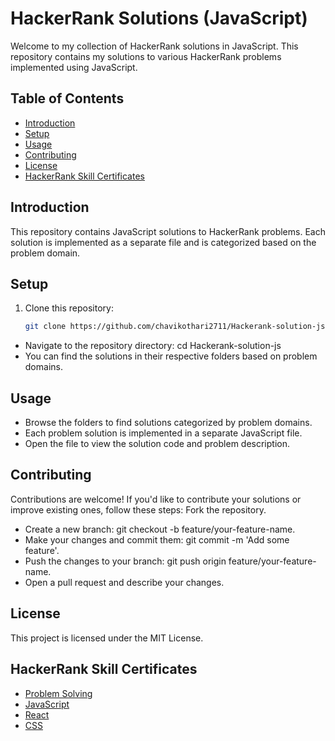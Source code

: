 # HackerRank Solutions (JavaScript)

Welcome to my collection of HackerRank solutions in JavaScript. This repository contains my solutions to various HackerRank problems implemented using JavaScript.

## Table of Contents

- [Introduction](#introduction)
- [Setup](#setup)
- [Usage](#usage)
- [Contributing](#contributing)
- [License](#license)
- [HackerRank Skill Certificates](#hackerrank-certificates)


## Introduction

This repository contains JavaScript solutions to HackerRank problems. Each solution is implemented as a separate file and is categorized based on the problem domain.

## Setup

1. Clone this repository:
   ```sh
   git clone https://github.com/chavikothari2711/Hackerank-solution-js.git
  - Navigate to the repository directory:
    cd Hackerank-solution-js
  - You can find the solutions in their respective folders based on problem domains.

## Usage
- Browse the folders to find solutions categorized by problem domains.
- Each problem solution is implemented in a separate JavaScript file.
- Open the file to view the solution code and problem description.

## Contributing
Contributions are welcome! If you'd like to contribute your solutions or improve existing ones, follow these steps:
Fork the repository.
- Create a new branch: git checkout -b feature/your-feature-name.
- Make your changes and commit them: git commit -m 'Add some feature'.
- Push the changes to your branch: git push origin feature/your-feature-name.
- Open a pull request and describe your changes.

## License
This project is licensed under the MIT License.

## HackerRank Skill Certificates

- [Problem Solving](https://www.hackerrank.com/certificates/26db7715fce0)
- [JavaScript](https://www.hackerrank.com/certificates/064e0bbf64ab)
- [React](https://www.hackerrank.com/certificates/f3c8c70cb204)
- [CSS](https://www.hackerrank.com/certificates/c81ff5935ae4)
